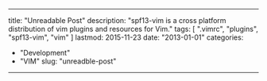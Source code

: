 
---
title: "Unreadable Post"
description: "spf13-vim is a cross platform distribution of vim plugins and resources for Vim."
tags: [ ".vimrc", "plugins", "spf13-vim", "vim" ]
lastmod: 2015-11-23
date: "2013-01-01"
categories:
  - "Development"
  - "VIM"
slug: "unreadble-post"
---


